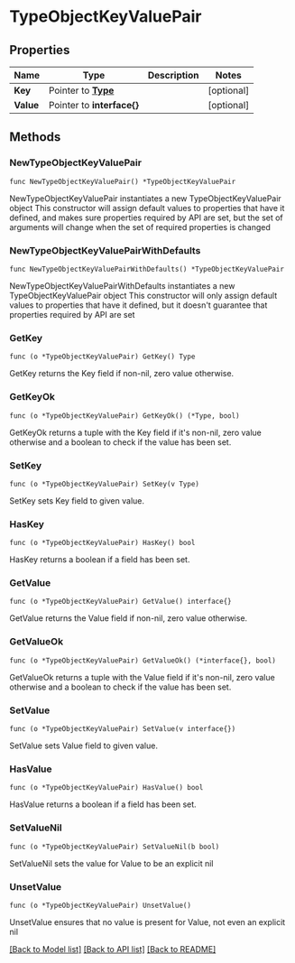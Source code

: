 # TypeObjectKeyValuePair

## Properties

Name | Type | Description | Notes
------------ | ------------- | ------------- | -------------
**Key** | Pointer to [**Type**](Type.md) |  | [optional] 
**Value** | Pointer to **interface{}** |  | [optional] 

## Methods

### NewTypeObjectKeyValuePair

`func NewTypeObjectKeyValuePair() *TypeObjectKeyValuePair`

NewTypeObjectKeyValuePair instantiates a new TypeObjectKeyValuePair object
This constructor will assign default values to properties that have it defined,
and makes sure properties required by API are set, but the set of arguments
will change when the set of required properties is changed

### NewTypeObjectKeyValuePairWithDefaults

`func NewTypeObjectKeyValuePairWithDefaults() *TypeObjectKeyValuePair`

NewTypeObjectKeyValuePairWithDefaults instantiates a new TypeObjectKeyValuePair object
This constructor will only assign default values to properties that have it defined,
but it doesn't guarantee that properties required by API are set

### GetKey

`func (o *TypeObjectKeyValuePair) GetKey() Type`

GetKey returns the Key field if non-nil, zero value otherwise.

### GetKeyOk

`func (o *TypeObjectKeyValuePair) GetKeyOk() (*Type, bool)`

GetKeyOk returns a tuple with the Key field if it's non-nil, zero value otherwise
and a boolean to check if the value has been set.

### SetKey

`func (o *TypeObjectKeyValuePair) SetKey(v Type)`

SetKey sets Key field to given value.

### HasKey

`func (o *TypeObjectKeyValuePair) HasKey() bool`

HasKey returns a boolean if a field has been set.

### GetValue

`func (o *TypeObjectKeyValuePair) GetValue() interface{}`

GetValue returns the Value field if non-nil, zero value otherwise.

### GetValueOk

`func (o *TypeObjectKeyValuePair) GetValueOk() (*interface{}, bool)`

GetValueOk returns a tuple with the Value field if it's non-nil, zero value otherwise
and a boolean to check if the value has been set.

### SetValue

`func (o *TypeObjectKeyValuePair) SetValue(v interface{})`

SetValue sets Value field to given value.

### HasValue

`func (o *TypeObjectKeyValuePair) HasValue() bool`

HasValue returns a boolean if a field has been set.

### SetValueNil

`func (o *TypeObjectKeyValuePair) SetValueNil(b bool)`

 SetValueNil sets the value for Value to be an explicit nil

### UnsetValue
`func (o *TypeObjectKeyValuePair) UnsetValue()`

UnsetValue ensures that no value is present for Value, not even an explicit nil

[[Back to Model list]](../README.md#documentation-for-models) [[Back to API list]](../README.md#documentation-for-api-endpoints) [[Back to README]](../README.md)


